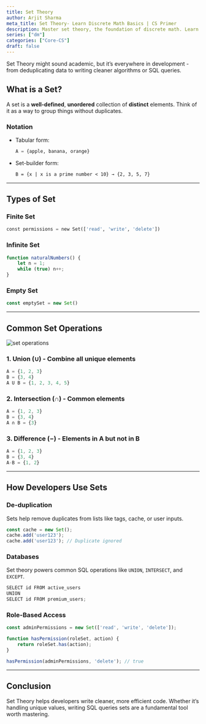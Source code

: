 ```yaml
---
title: Set Theory
author: Arjit Sharma
meta_title: Set Theory- Learn Discrete Math Basics | CS Primer
description: Master set theory, the foundation of discrete math. Learn sets, operations, and Venn diagrams to build skills for CS and algorithms.
series: ["dm"]
categories: ["Core-CS"]
draft: false
---
```



Set Theory might sound academic, but it’s everywhere in development - from deduplicating data to writing cleaner algorithms or SQL queries.

## What is a Set?

A set is a **well-defined**, **unordered** collection of **distinct** elements. Think of it as a way to group things without duplicates.

### Notation

- Tabular form:
    
    ```python
    A = {apple, banana, orange}
    ```
    
- Set-builder form:
    
    ```markdown
    B = {x | x is a prime number < 10} → {2, 3, 5, 7}
    ```

---

## Types of Set

### Finite Set

```python
const permissions = new Set(['read', 'write', 'delete'])
```

### Infinite Set

```jsx
function naturalNumbers() {
    let n = 1;
    while (true) n++;
}
```

### Empty Set

```jsx
const emptySet = new Set()
```

---

## Common Set Operations

![set operations](https://res.cloudinary.com/dwa6rcttw/image/upload/v1747727434/Screenshot_2025-05-19_161827_cni0fb.png)

### 1. Union (∪) - Combine all unique elements

```jsx
A = {1, 2, 3}
B = {3, 4}
A U B = {1, 2, 3, 4, 5}
```

### 2. Intersection (∩) - Common elements

```jsx
A = {1, 2, 3}
B = {3, 4}
A ∩ B = {3}
```

### 3. Difference (−) - Elements in A but not in B

```jsx
A = {1, 2, 3}
B = {3, 4}
A-B = {1, 2}
```

---

## How Developers Use Sets

### De-duplication

Sets help remove duplicates from lists like tags, cache, or user inputs.

```jsx
const cache = new Set();
cache.add('user123');
cache.add('user123'); // Duplicate ignored
```

### Databases

Set theory powers common SQL operations like `UNION`, `INTERSECT`, and `EXCEPT`.

```jsx
SELECT id FROM active_users
UNION
SELECT id FROM premium_users;
```

### Role-Based Access

```jsx
const adminPermissions = new Set(['read', 'write', 'delete']);

function hasPermission(roleSet, action) {
    return roleSet.has(action);
}

hasPermission(adminPermissions, 'delete'); // true
```

---

## Conclusion

Set Theory helps developers write cleaner, more efficient code. Whether it’s handling unique values, writing SQL queries sets are a fundamental tool worth mastering.